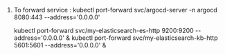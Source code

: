 1. To forward service : 
    kubectl port-forward svc/argocd-server -n argocd 8080:443 --address='0.0.0.0'

    kubectl port-forward svc/my-elasticsearch-es-http 9200:9200 --address='0.0.0.0' &
    kubectl port-forward svc/my-elasticsearch-kb-http 5601:5601 --address='0.0.0.0' &